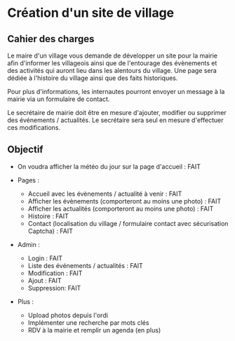 # Création d'un site de village

## Cahier des charges

Le maire d'un village vous demande de développer un site pour la mairie afin d'informer les villageois ainsi que de l'entourage des évènements et des activités qui auront lieu dans les alentours du village. Une page sera dédiée à l'histoire du village ainsi que des faits historiques.

Pour plus d'informations, les internautes pourront envoyer un message à la mairie via un formulaire de contact.

Le secrétaire de mairie doit être en mesure d'ajouter, modifier ou supprimer des événements / actualités. Le secrétaire sera seul en mesure d'effectuer ces modifications.

## Objectif 

- On voudra afficher la météo du jour sur la page d'accueil : FAIT

- Pages : 
    - Accueil avec les évènements / actualité à venir : FAIT
    - Afficher les évènements (comporteront au moins une photo) : FAIT
    - Afficher les actualités (comporteront au moins une photo) : FAIT
    - Histoire : FAIT
    - Contact (localisation du village / formulaire contact avec sécurisation Captcha) : FAIT

- Admin :
    - Login : FAIT
    - Liste des événements / actualités : FAIT
    - Modification : FAIT
    - Ajout : FAIT
    - Suppression: FAIT

- Plus : 
    - Upload photos depuis l'ordi
    - Implémenter une recherche par mots clés
    - RDV à la mairie et remplir un agenda (en plus)
    


